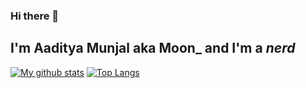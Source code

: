 ### Hi there 👋

## I'm Aaditya Munjal aka Moon_ and I'm a *nerd*
[![My github stats](https://github-readme-stats.vercel.app/api?username=AadityaMunjal&theme=tokyonight&hide_border=true)](https://github.com/anuraghazra/github-readme-stats)
[![Top Langs](https://github-readme-stats.vercel.app/api/top-langs/?username=AadityaMunjal&layout=compact&theme=tokyonight&hide_border=true)](https://github.com/anuraghazra/github-readme-stats)
